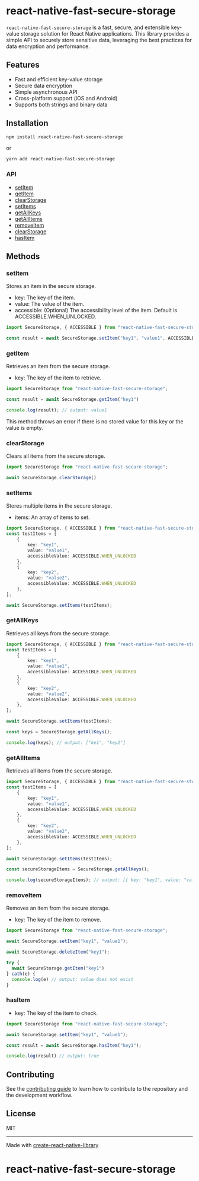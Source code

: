 # react-native-fast-secure-storage

`react-native-fast-secure-storage` is a fast, secure, and extensible key-value storage solution for React Native applications. 
This library provides a simple API to securely store sensitive data, leveraging the best practices for data encryption and performance.

## Features

- Fast and efficient key-value storage
- Secure data encryption
- Simple asynchronous API
- Cross-platform support (iOS and Android)
- Supports both strings and binary data

## Installation

```sh
npm install react-native-fast-secure-storage
```
or
```sh
yarn add react-native-fast-secure-storage
```

### API

- [setItem](#setitem)
- [getItem](#getitem)
- [clearStorage](#clearstorage)
- [setItems](#setitems)
- [getAllKeys](#getallkeys)
- [getAllItems](#getallitems)
- [removeItem](#removeitem)
- [clearStorage](#clearStorage)
- [hasItem](#hasitem)

## Methods

### setItem

Stores an item in the secure storage.

- key: The key of the item.
- value: The value of the item.
- accessible: (Optional) The accessibility level of the item. Default is ACCESSIBLE.WHEN_UNLOCKED.

```ts
import SecureStorage, { ACCESSIBLE } from "react-native-fast-secure-storage";

const result = await SecureStorage.setItem("key1", "value1", ACCESSIBLE.WHEN_UNLOCKED)
```

### getItem
Retrieves an item from the secure storage.

- key: The key of the item to retrieve.

```ts
import SecureStorage from "react-native-fast-secure-storage";

const result = await SecureStorage.getItem("key1")

console.log(result); // output: value1
```

This method throws an error if there is no stored value for this key or the value is empty.

### clearStorage

Clears all items from the secure storage.


```ts
import SecureStorage from "react-native-fast-secure-storage";

await SecureStorage.clearStorage()
```

### setItems

Stores multiple items in the secure storage.

- items: An array of items to set.

```ts
import SecureStorage, { ACCESSIBLE } from "react-native-fast-secure-storage";
const testItems = [
    {
        key: "key1",
        value: "value1",
        accessibleValue: ACCESSIBLE.WHEN_UNLOCKED
    },
    {
        key: "key2",
        value: "value2",
        accessibleValue: ACCESSIBLE.WHEN_UNLOCKED
    },
];

await SecureStorage.setItems(testItems);
```

### getAllKeys

Retrieves all keys from the secure storage.

```ts
import SecureStorage, { ACCESSIBLE } from "react-native-fast-secure-storage";
const testItems = [
    {
        key: "key1",
        value: "value1",
        accessibleValue: ACCESSIBLE.WHEN_UNLOCKED
    },
    {
        key: "key2",
        value: "value2",
        accessibleValue: ACCESSIBLE.WHEN_UNLOCKED
    },
];

await SecureStorage.setItems(testItems);

const keys = SecureStorage.getAllKeys();

console.log(keys); // output: ["ke1", "key2"]
```

### getAllItems

Retrieves all items from the secure storage.

```ts
import SecureStorage, { ACCESSIBLE } from "react-native-fast-secure-storage";
const testItems = [
    {
        key: "key1",
        value: "value1",
        accessibleValue: ACCESSIBLE.WHEN_UNLOCKED
    },
    {
        key: "key2",
        value: "value2",
        accessibleValue: ACCESSIBLE.WHEN_UNLOCKED
    },
];

await SecureStorage.setItems(testItems);

const secureStorageItems = SecureStorage.getAllKeys();

console.log(secureStorageItems); // output: [{ key: "key1", value: "value1" }, {key: "key2", value: "value2" }]
```

### removeItem

Removes an item from the secure storage.

- key: The key of the item to remove.

```ts
import SecureStorage from "react-native-fast-secure-storage";

await SecureStorage.setItem("key1", "value1");

await SecureStorage.deleteItem("key1");

try { 
  await SecureStorage.getItem("key1")
} cath(e) {
  console.log(e) // output: value does not exist
}

```

### hasItem

- key: The key of the item to check.

```ts
import SecureStorage from "react-native-fast-secure-storage";

await SecureStorage.setItem("key1", "value1");

const result = await SecureStorage.hasItem("key1");

console.log(result) // output: true

```

## Contributing

See the [contributing guide](CONTRIBUTING.md) to learn how to contribute to the repository and the development workflow.

## License

MIT

---

Made with [create-react-native-library](https://github.com/callstack/react-native-builder-bob)
# react-native-fast-secure-storage
